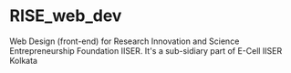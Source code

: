 # RISE_web_dev
Web Design (front-end) for Research Innovation and Science Entrepreneurship Foundation IISER. It's a sub-sidiary part of E-Cell IISER Kolkata

